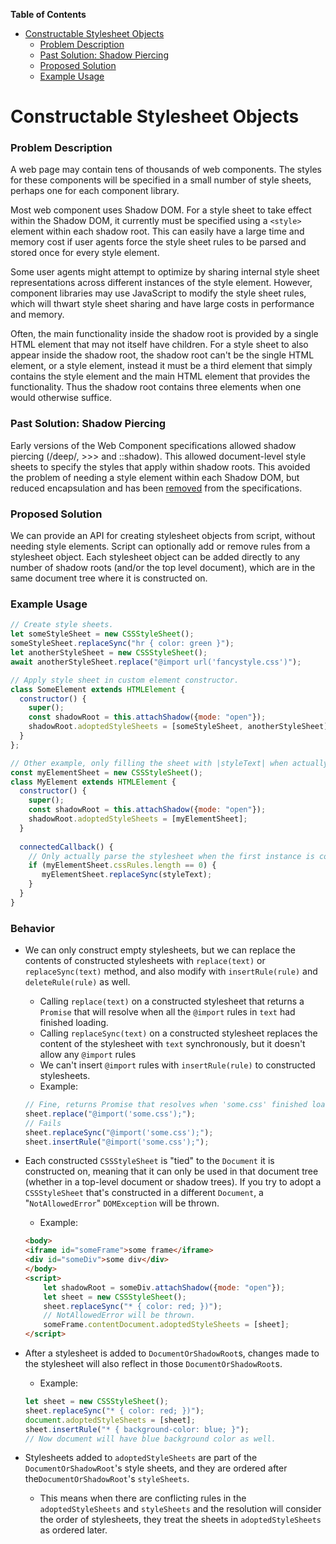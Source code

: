 

<!-- START doctoc generated TOC please keep comment here to allow auto update -->
<!-- DON'T EDIT THIS SECTION, INSTEAD RE-RUN doctoc TO UPDATE -->
**Table of Contents**

- [Constructable Stylesheet Objects](#constructable-stylesheet-objects)
    - [Problem Description](#problem-description)
    - [Past Solution: Shadow Piercing](#past-solution-shadow-piercing)
    - [Proposed Solution](#proposed-solution)
    - [Example Usage](#example-usage)

<!-- END doctoc generated TOC please keep comment here to allow auto update -->

# Constructable Stylesheet Objects


### Problem Description

A web page may contain tens of thousands of web components. The styles for these components will be specified in a small number of style sheets, perhaps one for each component library.

Most web component uses Shadow DOM. For a style sheet to take effect within the Shadow DOM, it currently must be specified using a `<style>` element within each shadow root. This can easily have a large time and memory cost if user agents force the style sheet rules to be parsed and stored once for every style element. 

Some user agents might attempt to optimize by sharing internal style sheet representations across different instances of the style element. However, component libraries may use JavaScript to modify the style sheet rules, which will thwart style sheet sharing and have large costs in performance and memory.

Often, the main functionality inside the shadow root is provided by a single HTML element that may not itself have children. For a style sheet to also appear inside the shadow root, the shadow root can't be the single HTML element, or a style element, instead it must be a third element that simply contains the style element and the main HTML element that provides the functionality. Thus the shadow root contains three elements when one would otherwise suffice.

### Past Solution: Shadow Piercing

Early versions of the Web Component specifications allowed shadow piercing (/deep/, >>> and ::shadow). This allowed document-level style sheets to specify the styles that apply within shadow roots. This avoided the problem of needing a style element within each Shadow DOM, but reduced encapsulation and has been [removed](https://www.w3.org/wiki/Webapps/WebComponentsApril2015Meeting) from the specifications.

### Proposed Solution

We can provide an API for creating stylesheet objects from script, without needing style elements. Script can optionally add or remove rules from a stylesheet object. Each stylesheet object can be added directly to any number of shadow roots (and/or the top level document), which are in the same document tree where it is constructed on. 

### Example Usage

```js
// Create style sheets.
let someStyleSheet = new CSSStyleSheet();
someStyleSheet.replaceSync("hr { color: green }");
let anotherStyleSheet = new CSSStyleSheet();
await anotherStyleSheet.replace("@import url('fancystyle.css')");

// Apply style sheet in custom element constructor.
class SomeElement extends HTMLElement {
  constructor() {
    super();
    const shadowRoot = this.attachShadow({mode: "open"});
    shadowRoot.adoptedStyleSheets = [someStyleSheet, anotherStyleSheet];
  }
};

// Other example, only filling the sheet with |styleText| when actually needed. 
const myElementSheet = new CSSStyleSheet();
class MyElement extends HTMLElement {
  constructor() {
    super();
    const shadowRoot = this.attachShadow({mode: "open"});
    shadowRoot.adoptedStyleSheets = [myElementSheet];
  }
  
  connectedCallback() {
    // Only actually parse the stylesheet when the first instance is connected.
    if (myElementSheet.cssRules.length == 0) {
       myElementSheet.replaceSync(styleText);
    }
  }
}

```

### Behavior
* We can only construct empty stylesheets, but we can replace the contents of constructed stylesheets with `replace(text)` or `replaceSync(text)` method, and also modify with `insertRule(rule)` and `deleteRule(rule)` as well. 
	* Calling `replace(text)` on a constructed stylesheet that returns a `Promise` that will resolve when all the `@import` rules in `text` had finished loading.
	* Calling `replaceSync(text)` on a constructed stylesheet replaces the content of the stylesheet with `text` synchronously, but it doesn't allow any `@import` rules
	* We can't insert `@import` rules with `insertRule(rule)` to constructed stylesheets.
	* Example:
	```js
	// Fine, returns Promise that resolves when 'some.css' finished loading.
	sheet.replace("@import('some.css');"); 
	// Fails
	sheet.replaceSync("@import('some.css');"); 
	sheet.insertRule("@import('some.css');"); 
	```


* Each constructed `CSSStyleSheet` is "tied" to the `Document` it is constructed on, meaning that it can only be used in that document tree (whether in a top-level document or shadow trees). If you try to adopt a `CSSStyleSheet` that's constructed in a different `Document`, a "`NotAllowedError`" `DOMException` will be thrown.
	* Example:
	```html
	<body>
	<iframe id="someFrame">some frame</iframe>
	<div id="someDiv">some div</div>
	</body>
	<script>
		let shadowRoot = someDiv.attachShadow({mode: "open"});
		let sheet = new CSSStyleSheet();
		sheet.replaceSync("* { color: red; })");
		// NotAllowedError will be thrown.
		someFrame.contentDocument.adoptedStyleSheets = [sheet];
	</script>
	```
* After a stylesheet is added to `DocumentOrShadowRoot`s, changes made to the stylesheet will also reflect in those `DocumentOrShadowRoot`s.
	* Example:
	```js
	let sheet = new CSSStyleSheet();
	sheet.replaceSync("* { color: red; })");
	document.adoptedStyleSheets = [sheet];
	sheet.insertRule("* { background-color: blue; }");
	// Now document will have blue background color as well.
	```
* Stylesheets added to `adoptedStyleSheets` are part of the `DocumentOrShadowRoot`'s style sheets, and they are ordered after  the`DocumentOrShadowRoot`'s `styleSheets`.
	* This means when there are conflicting rules in the `adoptedStyleSheets` and `styleSheets` and the resolution will consider the order of stylesheets, they treat the sheets in `adoptedStyleSheets` as ordered later.
